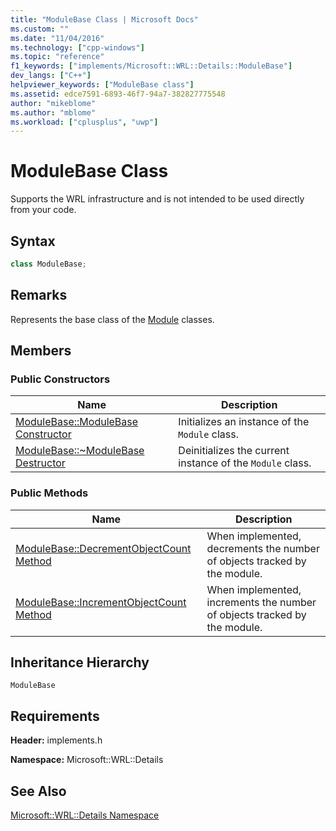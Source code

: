 ```yaml
---
title: "ModuleBase Class | Microsoft Docs"
ms.custom: ""
ms.date: "11/04/2016"
ms.technology: ["cpp-windows"]
ms.topic: "reference"
f1_keywords: ["implements/Microsoft::WRL::Details::ModuleBase"]
dev_langs: ["C++"]
helpviewer_keywords: ["ModuleBase class"]
ms.assetid: edce7591-6893-46f7-94a7-382827775548
author: "mikeblome"
ms.author: "mblome"
ms.workload: ["cplusplus", "uwp"]
---
```

# ModuleBase Class

Supports the WRL infrastructure and is not intended to be used directly from your code.

## Syntax

```cpp
class ModuleBase;
```

## Remarks

Represents the base class of the [Module](../windows/module-class.md) classes.

## Members

### Public Constructors

|Name|Description|
|----------|-----------------|
|[ModuleBase::ModuleBase Constructor](../windows/modulebase-modulebase-constructor.md)|Initializes an instance of the `Module` class.|
|[ModuleBase::~ModuleBase Destructor](../windows/modulebase-tilde-modulebase-destructor.md)|Deinitializes the current instance of the `Module` class.|

### Public Methods

|Name|Description|
|----------|-----------------|
|[ModuleBase::DecrementObjectCount Method](../windows/modulebase-decrementobjectcount-method.md)|When implemented, decrements the number of objects tracked by the module.|
|[ModuleBase::IncrementObjectCount Method](../windows/modulebase-incrementobjectcount-method.md)|When implemented, increments the number of objects tracked by the module.|

## Inheritance Hierarchy

`ModuleBase`

## Requirements

**Header:** implements.h

**Namespace:** Microsoft::WRL::Details

## See Also

[Microsoft::WRL::Details Namespace](../windows/microsoft-wrl-details-namespace.md)